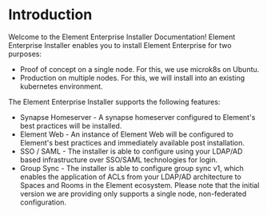 # Introduction

Welcome to the Element Enterprise Installer Documentation! Element Enterprise Installer enables you to install Element Enterprise for two purposes:

* Proof of concept on a single node. For this, we use microk8s on Ubuntu.
* Production on multiple nodes. For this, we will install into an existing kubernetes environment.

The Element Enterprise Installer supports the following features:

* Synapse Homeserver - A synapse homeserver configured to Element's best practices will be installed.
* Element Web - An instance of Element Web will be configured to Element's best practices and immediately available post installation.
* SSO / SAML - The installer is able to configure using your LDAP/AD based infrastructure over SSO/SAML technologies for login.
* Group Sync - The installer is able to configure group sync v1, which enables the application of ACLs from your LDAP/AD architecture to Spaces and Rooms in the Element ecosystem. Please note that the initial version we are providing only supports a single node, non-federated configuration. 
